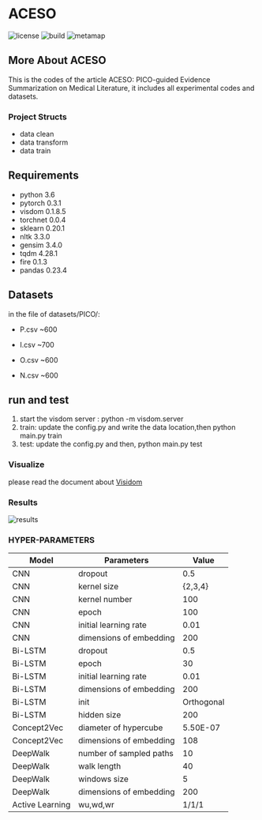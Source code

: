# ACESO

![license](https://img.shields.io/github/license/mashape/apistatus.svg)    ![build](https://img.shields.io/teamcity/http/teamcity.jetbrains.com/s/bt345.svg)       ![metamap](https://img.shields.io/badge/MetaMap-2016v2-brightgreen.svg)

## More About ACESO

This is the codes of the article ACESO: PICO-guided Evidence Summarization on Medical Literature, it includes all experimental codes and datasets.

### Project Structs

- data clean
- data transform
- data train


## Requirements

* python 3.6
* pytorch 0.3.1
* visdom 0.1.8.5 
* torchnet 0.0.4
* sklearn 0.20.1
* nltk 3.3.0
* gensim  3.4.0
* tqdm 4.28.1
* fire 0.1.3
* pandas 0.23.4


## Datasets
in the file of datasets/PICO/:

* P.csv ~600

* I.csv ~700

* O.csv ~600

* N.csv ~600

## run and test
1. start the visdom server :  python -m visdom.server
2. train: update the config.py and write the data location,then python main.py train
3. test: update the config.py and then, python main.py test

### Visualize

please read the document about [Visidom](https://github.com/facebookresearch/visdom)

 ### Results

![results](https://raw.githubusercontent.com/wen-fei/ACESO/master/images/results.png?token=AIcBSQVqYCV6FRhFWTRCIAmTTFuHIPlkks5cBMtEwA%3D%3D)

### HYPER-PARAMETERS
Model | Parameters | Value
---|---| ---
CNN | dropout | 0.5
CNN | kernel size | {2,3,4}
CNN | kernel number | 100
CNN | epoch | 100
CNN | initial learning rate | 0.01
CNN | dimensions of embedding | 200
Bi-LSTM | dropout | 0.5
Bi-LSTM | epoch | 30
Bi-LSTM | initial learning rate | 0.01
Bi-LSTM | dimensions of embedding | 200
Bi-LSTM |init | Orthogonal
Bi-LSTM |	hidden size  | 200
Concept2Vec|diameter of	hypercube|	5.50E-07
Concept2Vec|dimensions of embedding| 108
DeepWalk|number of sampled paths|	10
DeepWalk|walk length |40
DeepWalk|windows size |5
DeepWalk|dimensions of embedding| 200
Active Learning |	wu,wd,wr |1/1/1
